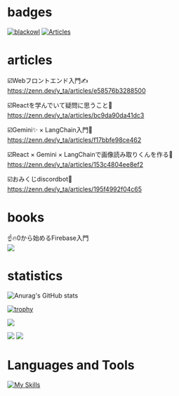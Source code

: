 # badges

[![blackowl](https://img.shields.io/endpoint?url=https%3A%2F%2Fatcoder-badges.now.sh%2Fapi%2Fatcoder%2Fjson%2Fblackowl)](https://atcoder.jp/users/blackowl) [![Articles](https://badgen.org/img/zenn/y_ta/articles?style=plastic)](https://zenn.dev/y_ta)

# articles

☑️Webフロントエンド入門✍️<br />
https://zenn.dev/y_ta/articles/e58576b3288500

☑️Reactを学んでいて疑問に思うこと🤔<br />
https://zenn.dev/y_ta/articles/bc9da90da41dc3

☑️Gemini✨ × LangChain入門🦜<br />
https://zenn.dev/y_ta/articles/f17bbfe98ce462

☑️React × Gemini × LangChainで画像読み取りくんを作る😤<br />
https://zenn.dev/y_ta/articles/153c4804ee8ef2

☑️おみくじdiscordbot🤖<br />
https://zenn.dev/y_ta/articles/195f4992f04c65

# books

☝🔥0から始めるFirebase入門<br />
[![](https://res.cloudinary.com/zenn/image/upload/s--v8gGXWi---/g_center%2Ch_280%2Cl_fetch:aHR0cHM6Ly9zdG9yYWdlLmdvb2dsZWFwaXMuY29tL3plbm4tdXNlci11cGxvYWQvYm9va19jb3Zlci9iYWJlY2FjMTIyLmpwZWc=%2Cw_200/v1627283836/default/og-base-book_yz4z02.jpg)](https://zenn.dev/y_ta/books/d007090d6478dc)

# statistics

![Anurag's GitHub stats](https://github-readme-stats.vercel.app/api?username=balckowl&show_icons=true&theme=transparent)

[![trophy](https://github-profile-trophy.vercel.app/?username=balckowl&theme=onedark)](https://github.com/ryo-ma/github-profile-trophy)

![](http://github-profile-summary-cards.vercel.app/api/cards/profile-details?username=balckowl&theme=dracula)

![](http://github-profile-summary-cards.vercel.app/api/cards/repos-per-language?username=balckowl&theme=dracula) ![](http://github-profile-summary-cards.vercel.app/api/cards/most-commit-language?username=balckowl&theme=dracula)

# Languages and Tools

[![My Skills](https://skillicons.dev/icons?i=sass,bootstrap,tailwindcss,emotion,javascript,express,go,typescript,react,nextjs,vite,prisma,supabase,firebase,mongodb,postgresql,postman,vercel&perline=8)](https://skillicons.dev)
